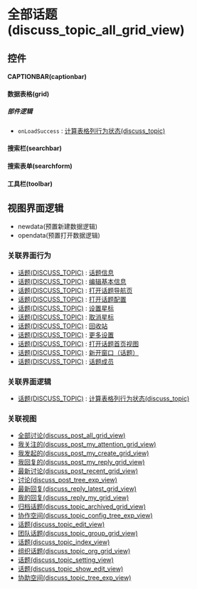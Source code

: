 # 全部话题(discuss_topic_all_grid_view)  <!-- {docsify-ignore-all} -->



## 控件
#### CAPTIONBAR(captionbar)
#### 数据表格(grid)

##### 部件逻辑
* `onLoadSuccess` : [计算表格列行为状态(discuss_topic)](module/Team/discuss_topic/uilogic/calc_column_action_state)
#### 搜索栏(searchbar)
#### 搜索表单(searchform)
#### 工具栏(toolbar)

## 视图界面逻辑
  * newdata(预置新建数据逻辑)
  * opendata(预置打开数据逻辑)


### 关联界面行为
  * [话题(DISCUSS_TOPIC)](module/Team/discuss_topic) : [话题信息](module/Team/discuss_topic#界面行为)
  * [话题(DISCUSS_TOPIC)](module/Team/discuss_topic) : [编辑基本信息](module/Team/discuss_topic#界面行为)
  * [话题(DISCUSS_TOPIC)](module/Team/discuss_topic) : [打开话题导航页](module/Team/discuss_topic#界面行为)
  * [话题(DISCUSS_TOPIC)](module/Team/discuss_topic) : [打开话题配置](module/Team/discuss_topic#界面行为)
  * [话题(DISCUSS_TOPIC)](module/Team/discuss_topic) : [设置星标](module/Team/discuss_topic#界面行为)
  * [话题(DISCUSS_TOPIC)](module/Team/discuss_topic) : [取消星标](module/Team/discuss_topic#界面行为)
  * [话题(DISCUSS_TOPIC)](module/Team/discuss_topic) : [回收站](module/Team/discuss_topic#界面行为)
  * [话题(DISCUSS_TOPIC)](module/Team/discuss_topic) : [更多设置](module/Team/discuss_topic#界面行为)
  * [话题(DISCUSS_TOPIC)](module/Team/discuss_topic) : [打开话题首页视图](module/Team/discuss_topic#界面行为)
  * [话题(DISCUSS_TOPIC)](module/Team/discuss_topic) : [新开窗口（话题）](module/Team/discuss_topic#界面行为)
  * [话题(DISCUSS_TOPIC)](module/Team/discuss_topic) : [话题成员](module/Team/discuss_topic#界面行为)

### 关联界面逻辑
  * [话题(DISCUSS_TOPIC)](module/Team/discuss_topic) : [计算表格列行为状态(discuss_topic)](module/Team/discuss_topic/uilogic/calc_column_action_state)

### 关联视图
  * [全部讨论(discuss_post_all_grid_view)](app/view/discuss_post_all_grid_view)
  * [我关注的(discuss_post_my_attention_grid_view)](app/view/discuss_post_my_attention_grid_view)
  * [我发起的(discuss_post_my_create_grid_view)](app/view/discuss_post_my_create_grid_view)
  * [我回复的(discuss_post_my_reply_grid_view)](app/view/discuss_post_my_reply_grid_view)
  * [最新讨论(discuss_post_recent_grid_view)](app/view/discuss_post_recent_grid_view)
  * [讨论(discuss_post_tree_exp_view)](app/view/discuss_post_tree_exp_view)
  * [最新回复(discuss_reply_latest_grid_view)](app/view/discuss_reply_latest_grid_view)
  * [我的回复(discuss_reply_my_grid_view)](app/view/discuss_reply_my_grid_view)
  * [归档话题(discuss_topic_archived_grid_view)](app/view/discuss_topic_archived_grid_view)
  * [协作空间(discuss_topic_config_tree_exp_view)](app/view/discuss_topic_config_tree_exp_view)
  * [话题(discuss_topic_edit_view)](app/view/discuss_topic_edit_view)
  * [团队话题(discuss_topic_group_grid_view)](app/view/discuss_topic_group_grid_view)
  * [话题(discuss_topic_index_view)](app/view/discuss_topic_index_view)
  * [组织话题(discuss_topic_org_grid_view)](app/view/discuss_topic_org_grid_view)
  * [话题(discuss_topic_setting_view)](app/view/discuss_topic_setting_view)
  * [话题(discuss_topic_show_edit_view)](app/view/discuss_topic_show_edit_view)
  * [协助空间(discuss_topic_tree_exp_view)](app/view/discuss_topic_tree_exp_view)

<script>
 const { createApp } = Vue
  createApp({
    data() {
      return {

      }
    }
  }).use(ElementPlus).mount('#app')
</script>